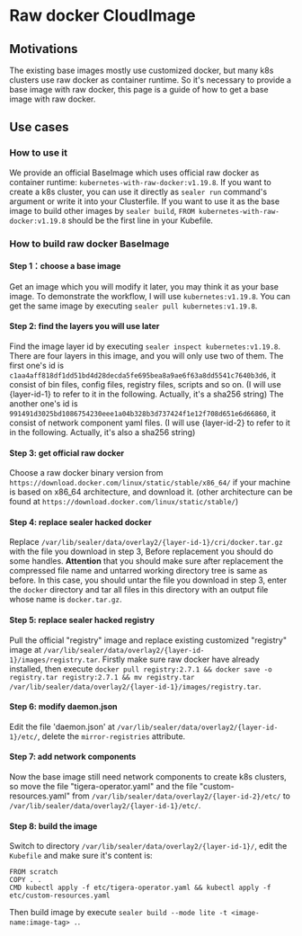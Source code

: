 # Raw docker CloudImage

## Motivations

The existing base images mostly use customized docker, but many k8s clusters use raw docker as container runtime. So it's necessary to provide a base image with raw docker, this page is a guide of how to get a base image with raw docker.

## Use cases

### How to use it

We provide an official BaseImage which uses official raw docker as container runtime: `kubernetes-with-raw-docker:v1.19.8`. If you want to create a k8s cluster, you can use it directly as `sealer run` command's argument or write it into your Clusterfile. If you want to use it as the base image to build other images by `sealer build`, `FROM kubernetes-with-raw-docker:v1.19.8` should be the first line in your Kubefile.

### How to build raw docker BaseImage

#### Step 1：choose a base image

Get an image which you will modify it later, you may think it as your base image. To demonstrate the workflow, I will use `kubernetes:v1.19.8`. You can get the same image by executing `sealer pull kubernetes:v1.19.8`.

#### Step 2: find the layers you will use later

Find the image layer id by executing `sealer inspect kubernetes:v1.19.8`. There are four layers in this image, and you will only use two of them. The first one's id is `c1aa4aff818df1dd51bd4d28decda5fe695bea8a9ae6f63a8dd5541c7640b3d6`, it consist of bin files, config files, registry files, scripts and so on. (I will use {layer-id-1} to refer to it in the following. Actually, it's a sha256 string) The another one's id is `991491d3025bd1086754230eee1a04b328b3d737424f1e12f708d651e6d66860`, it consist of network component yaml files. (I will use {layer-id-2} to refer to it in the following. Actually, it's also a sha256 string)

#### Step 3: get official raw docker

Choose a raw docker binary version from `https://download.docker.com/linux/static/stable/x86_64/` if your machine is based on x86_64 architecture, and download it. (other architecture can be found at `https://download.docker.com/linux/static/stable/`)

#### Step 4: replace sealer hacked docker

Replace `/var/lib/sealer/data/overlay2/{layer-id-1}/cri/docker.tar.gz` with the file you download in step 3, Before replacement you should do some handles.  **Attention** that you should make sure after replacement the compressed file name and untarred working directory tree is same as before. In this case, you should untar the file you download in step 3, enter the `docker` directory and tar all files in this directory with an output file whose name is `docker.tar.gz`.

#### Step 5: replace sealer hacked registry

Pull the official "registry" image and replace existing customized "registry" image at `/var/lib/sealer/data/overlay2/{layer-id-1}/images/registry.tar`. Firstly make sure raw docker have already installed, then execute `docker pull registry:2.7.1 && docker save -o registry.tar registry:2.7.1 && mv registry.tar /var/lib/sealer/data/overlay2/{layer-id-1}/images/registry.tar`.

#### Step 6: modify daemon.json

Edit the file 'daemon.json' at `/var/lib/sealer/data/overlay2/{layer-id-1}/etc/`, delete the `mirror-registries` attribute.

#### Step 7: add network components

Now the base image still need network components to create k8s clusters, so move the file "tigera-operator.yaml" and the file "custom-resources.yaml" from `/var/lib/sealer/data/overlay2/{layer-id-2}/etc/` to `/var/lib/sealer/data/overlay2/{layer-id-1}/etc/`.

#### Step 8: build the image

Switch to directory `/var/lib/sealer/data/overlay2/{layer-id-1}/`, edit the `Kubefile` and make sure it's content is:

```shell script
FROM scratch
COPY . .
CMD kubectl apply -f etc/tigera-operator.yaml && kubectl apply -f etc/custom-resources.yaml
```

Then build image by execute `sealer build --mode lite -t <image-name:image-tag> .`.